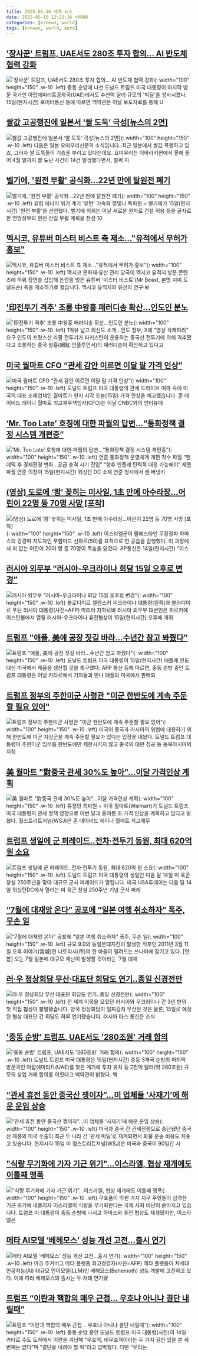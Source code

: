 ```yaml
---
title: 2025.05.16 세계 뉴스
date: 2025-05-16 12:25:16 +0900
categories: [krnews, world]
tags: [krnews, world, auto]
---
```

## ['장사꾼' 트럼프, UAE서도 280조 투자 합의… AI 반도체 협력 강화](https://n.news.naver.com/mnews/article/469/0000865010)

!['장사꾼' 트럼프, UAE서도 280조 투자 합의… AI 반도체 협력 강화](https://mimgnews.pstatic.net/image/origin/469/2025/05/16/865010.jpg?type=nf220_150){: width="100" height="150" .w-10 .left}
중동 순방에 나선 도널드 트럼프 미국 대통령이 마지막 방문 국가인 아랍에미리트공화국(UAE)에서도 수천억 달러 규모의 '빅딜'을 성사시켰다. 15일(현지시간) 로이터통신 등에 따르면 백악관은 이날 보도자료를 통해 U

## [쌀값 고공행진에 일본서 ‘쌀 도둑’ 극성[뉴스의 2면]](https://n.news.naver.com/mnews/article/056/0011951922)

![쌀값 고공행진에 일본서 ‘쌀 도둑’ 극성[뉴스의 2면]](https://mimgnews.pstatic.net/image/origin/056/2025/05/15/11951922.jpg?type=nf220_150){: width="100" height="150" .w-10 .left}
다음은 일본 요미우리신문의 소식입니다. 최근 일본에서 쌀값 폭등하고 있죠, 그러자 쌀 도둑들이 기승을 부리고 있다는데요. 요미우리는 이바라키현에서 올해 들어 4월 말까지 쌀 도난 사건이 14건 발생했다면서, 벌써 지

## [벨기에, '원전 부활' 공식화…22년 만에 탈원전 폐기](https://n.news.naver.com/mnews/article/001/0015391800)

![벨기에, '원전 부활' 공식화…22년 만에 탈원전 폐기](https://mimgnews.pstatic.net/image/origin/001/2025/05/16/15391800.jpg?type=nf220_150){: width="100" height="150" .w-10 .left}
유럽 에너지 위기 계기 '유턴' 가속화 정빛나 특파원 = 벨기에가 15일(현지시간) '원전 부활'을 선언했다. 벨기에 의회는 이날 새로운 원자로 건설 허용 등을 골자로 한 연방정부의 원전 산업 부활 계획을 찬성 10

## [멕시코, 유튜버 미스터 비스트 측 제소..."유적에서 무허가 홍보"](https://n.news.naver.com/mnews/article/052/0002193692)

![멕시코, 유튜버 미스터 비스트 측 제소..."유적에서 무허가 홍보"](https://mimgnews.pstatic.net/image/origin/052/2025/05/16/2193692.jpg?type=nf220_150){: width="100" height="150" .w-10 .left}
멕시코 문화재·유산 관리 당국이 멕시코 유적지 방문 콘텐츠에 허위 장면을 삽입해 논란을 빚은 유튜버 '미스터 비스트'(Mr Beast, 본명 지미 도널드슨) 측을 제소하기로 했습니다. 멕시코 유적지와 유산의 연구·보

## ['印전투기 격추' 조롱 中왕훙 패러디송 확산…인도인 분노](https://n.news.naver.com/mnews/article/001/0015391526)

!['印전투기 격추' 조롱 中왕훙 패러디송 확산…인도인 분노](https://mimgnews.pstatic.net/image/origin/001/2025/05/15/15391526.jpg?type=nf220_150){: width="100" height="150" .w-10 .left}
1억뷰 넘고 외신도 소개…인도 정부, X에 "영상 삭제하라" 요구 인도의 프랑스산 라팔 전투기가 파키스탄이 운용하는 중국산 전투기에 의해 격추됐다고 조롱하는 중국 왕훙(網紅·인플루언서)의 패러디송이 확산하고 있다고

## [미국 월마트 CFO “관세 감안 이르면 이달 말 가격 인상”](https://n.news.naver.com/mnews/article/056/0011952347)

![미국 월마트 CFO “관세 감안 이르면 이달 말 가격 인상”](https://mimgnews.pstatic.net/image/origin/056/2025/05/15/11952347.jpg?type=nf220_150){: width="100" height="150" .w-10 .left}
도널드 트럼프 미국 대통령의 관세 드라이브 여파 속에 미국의 대표 소매업체인 월마트가 현지 시각 오늘(15일) 가격 인상을 예고했습니다. 존 데이비드 레이니 월마트 최고재무책임자(CFO)는 이날 CNBC와의 인터뷰에

## [‘Mr. Too Late’ 호칭에 대한 파월의 답변…“통화정책 결정 시스템 개편중”](https://n.news.naver.com/mnews/article/016/0002471906)

![‘Mr. Too Late’ 호칭에 대한 파월의 답변…“통화정책 결정 시스템 개편중”](https://mimgnews.pstatic.net/image/origin/016/2025/05/16/2471906.jpg?type=nf220_150){: width="100" height="150" .w-10 .left}
연준 통화정책 운영체계 개편 착수 파월 “팬데믹 후 경제환경 변화...공급 충격 시기 진입” “향후 인플레 탄력적 대응 가능해야” 제롬 파월 연준 의장이 15일(현지시간) 워싱턴 DC 소재 연준 청사에서 벤 버냉키

## [(영상) 도로에 ‘쾅’ 꽂히는 미사일, 1초 만에 아수라장…어린이 22명 등 70명 사망 [포착]](https://n.news.naver.com/mnews/article/081/0003541583)

![(영상) 도로에 ‘쾅’ 꽂히는 미사일, 1초 만에 아수라장…어린이 22명 등 70명 사망 [포착]](https://mimgnews.pstatic.net/image/origin/081/2025/05/15/3541583.jpg?type=nf220_150){: width="100" height="150" .w-10 .left}
이스라엘군이 팔레스타인 무장정파 하마스의 강경파 지도자인 무함마드 신와르(50)를 표적으로 한 공습을 감행했다. 이 과정에서 죄 없는 어린이 20여 명 등 70명이 목숨을 잃었다. AP통신은 14일(현지시간) “이스

## [러시아 외무부 “러시아-우크라이나 회담 15일 오후로 변경”](https://n.news.naver.com/mnews/article/018/0006015221)

![러시아 외무부 “러시아-우크라이나 회담 15일 오후로 변경”](https://mimgnews.pstatic.net/image/origin/018/2025/05/15/6015221.jpg?type=nf220_150){: width="100" height="150" .w-10 .left}
볼로디미르 젤렌스키 우크라이나 대통령(왼쪽)과 블라디미르 푸틴 러시아 대통령(사진=AFP) 마리아 자하로바 러시아 외무부 대변인은 튀르키예 이스탄불에서 열릴 러시아-우크라이나 휴전협상이 15일(현지시간) 오후에 개최

## [트럼프 "애플, 美에 공장 짓길 바라…수년간 참고 봐줬다"](https://n.news.naver.com/mnews/article/421/0008253918)

![트럼프 "애플, 美에 공장 짓길 바라…수년간 참고 봐줬다"](https://mimgnews.pstatic.net/image/origin/421/2025/05/16/8253918.jpg?type=nf220_150){: width="100" height="150" .w-10 .left}
도널드 트럼프 미국 대통령이 15일(현지시간) 애플에 인도 대신 미국에서 제품을 생산할 것을 촉구했다. AFP 통신 등에 따르면, 중동 순방 중인 트럼프 대통령은 이날 카타르에서 기자들과 만나 애플의 미국에서 판매되

## [트럼프 정부의 주한미군 사령관 "미군 한반도에 계속 주둔할 필요 있어"](https://n.news.naver.com/mnews/article/014/0005350489)

![트럼프 정부의 주한미군 사령관 "미군 한반도에 계속 주둔할 필요 있어"](https://mimgnews.pstatic.net/image/origin/014/2025/05/16/5350489.jpg?type=nf220_150){: width="100" height="150" .w-10 .left}
미국이 중국과 러시아의 위협에 대응하기 위해 한반도에 미군 지상군을 계속 주둔할 필요가 있다는 입장을 내놨다. 도널드 트럼프 대통령이 주한미군 임무를 한반도에만 제한시키지 않고 중국의 대만 침공 등 동북아시아의 지정

## [美 월마트 "對중국 관세 30%도 높아"…이달 가격인상 계획](https://n.news.naver.com/mnews/article/421/0008253917)

![美 월마트 "對중국 관세 30%도 높아"…이달 가격인상 계획](https://mimgnews.pstatic.net/image/origin/421/2025/05/16/8253917.jpg?type=nf220_150){: width="100" height="150" .w-10 .left}
류정민 특파원 = 미국 월마트(Walmart)가 도널드 트럼프 미국 대통령의 관세 정책 영향으로 이번 달과 올여름 초 가격 인상을 계획하고 있다고 밝혔다. 월스트리트저널(WSJ)은 존 데이비드 레이나 월마트 최고재무

## [트럼프 생일에 군 퍼레이드..전차·전투기 동원, 최대 620억 원 소요](https://n.news.naver.com/mnews/article/660/0000085345)

![트럼프 생일에 군 퍼레이드..전차·전투기 동원, 최대 620억 원 소요](https://mimgnews.pstatic.net/image/origin/660/2025/05/16/85345.jpg?type=nf220_150){: width="100" height="150" .w-10 .left}
도널드 트럼프 미국 대통령의 생일인 다음 달 14일 미 육군 창설 250주년을 맞아 대규모 군사 퍼레이드가 열립니다. 미국 USA투데이는 다음 달 14일 워싱턴DC에서 열리는 미 육군 창설 250주년 기념 군사 퍼레

## [“7월에 대재앙 온다” 공포에 “일본 여행 취소하자” 폭주, 무손 일](https://n.news.naver.com/mnews/article/016/0002472044)

![“7월에 대재앙 온다” 공포에 “일본 여행 취소하자” 폭주, 무손 일](https://mimgnews.pstatic.net/image/origin/016/2025/05/16/2472044.jpg?type=nf220_150){: width="100" height="150" .w-10 .left}
규모 9.0의 동일본대지진이 발생한 직후인 2011년 3월 11일 오후 미야기(宮城)현 나토리시(市)의 한 마을이 밀려드는 쓰나미에 잠기고 있다. [연합] 오는 7월 일본에 대규모 재난이 발생할 것이라는 ‘7월 대재

## [러·우 정상회담 무산·대표단 회담도 연기‥종일 신경전만](https://n.news.naver.com/mnews/article/214/0001424498)

![러·우 정상회담 무산·대표단 회담도 연기‥종일 신경전만](https://mimgnews.pstatic.net/image/origin/214/2025/05/16/1424498.jpg?type=nf220_150){: width="100" height="150" .w-10 .left}
전 세계 이목을 모았던 러시아와 우크라이나 간 3년 만의 첫 직접 협상이 불발됐습니다. 양국 정상회담이 일찌감치 무산된 것은 물론, 15일로 예정된 협상 대표단 간 회담도 하루 연기됐습니다. 러시아 타스 통신은 소식

## ['중동 순방' 트럼프, UAE서도 '280조원' 거래 합의](https://n.news.naver.com/mnews/article/448/0000528000)

!['중동 순방' 트럼프, UAE서도 '280조원' 거래 합의](https://mimgnews.pstatic.net/image/origin/448/2025/05/16/528000.jpg?type=nf220_150){: width="100" height="150" .w-10 .left}
도널드 트럼프 미국 대통령은 15일(현지시간) 중동 3개국 순방의 마지막 방문국인 아랍에미리트(UAE)를 찾은 계기에 투자 유치 등 2천억 달러(약 280조원) 규모의 상업 거래 합의를 이뤘다고 백악관이 밝혔다. 백

## [“관세 휴전 동안 중국산 쟁이자”…미 업체들 ‘사재기’에 해운 운임 상승](https://n.news.naver.com/mnews/article/056/0011952652)

![“관세 휴전 동안 중국산 쟁이자”…미 업체들 ‘사재기’에 해운 운임 상승](https://mimgnews.pstatic.net/image/origin/056/2025/05/16/11952652.jpg?type=nf220_150){: width="100" height="150" .w-10 .left}
미국과 중국 간 관세전쟁으로 중단됐던 중국산 제품의 미국 수출이 최근 두 나라 간 ‘관세 빅딜’로 재개되면서 화물 운송 비용도 치솟고 있습니다. 현지시각 15일 미 월스트리트저널(WSJ)은 미국과 중국이 90일간 서

## ["식량 무기화에 가자 기근 위기"...이스라엘, 협상 재개에도 이틀째 맹폭](https://n.news.naver.com/mnews/article/052/0002193700)

!["식량 무기화에 가자 기근 위기"...이스라엘, 협상 재개에도 이틀째 맹폭](https://mimgnews.pstatic.net/image/origin/052/2025/05/16/2193700.jpg?type=nf220_150){: width="100" height="150" .w-10 .left}
구호품이 막힌 가자 지구 주민들이 심각한 기근 위기에 내몰리자 이스라엘이 식량을 무기화한다는 국제 사회 비난이 쏟아지고 있습니다. 트럼프 미 대통령이 중동 순방에 나서고 하마스와 휴전 협상도 재개됐지만, 이스라엘은

## [메타 AI모델 ‘베헤모스’ 성능 개선 고전…출시 연기](https://n.news.naver.com/mnews/article/018/0006015575)

![메타 AI모델 ‘베헤모스’ 성능 개선 고전…출시 연기](https://mimgnews.pstatic.net/image/origin/018/2025/05/16/6015575.jpg?type=nf220_150){: width="100" height="150" .w-10 .left}
마크 주커버그 메타 플랫폼 최고경영자(사진=AFP) 메타 플랫폼이 차세대 인공지능(AI) 대규모 언어모델(LLM)인 베헤모스(Behemoth) 성능 개발에 고전하고 있다. 이에 따라 베헤모스의 출시는 두 차례 연기됐

## [트럼프 “이란과 핵합의 매우 근접… 우호냐 아니냐 결단 내릴때”](https://n.news.naver.com/mnews/article/020/0003635310)

![트럼프 “이란과 핵합의 매우 근접… 우호냐 아니냐 결단 내릴때”](https://mimgnews.pstatic.net/image/origin/020/2025/05/16/3635310.jpg?type=nf220_150){: width="100" height="150" .w-10 .left}
중동 순방 중인 도널드 트럼프 미국 대통령(사진)이 14일 카타르 수도 도하에서 이란을 겨냥해 “우호적, 비우호적이라는 두 가지 길만 있을 뿐 세 번째는 없다”며 “결단을 내려야 할 때”라고 압박했다. 다만 “우리는

